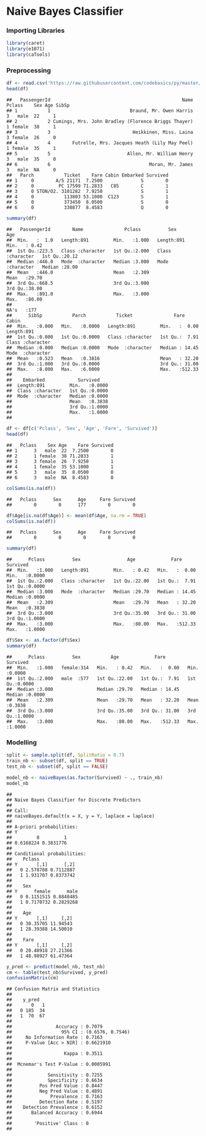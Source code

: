Naive Bayes Classifier
================

### Importing Libraries

``` r
library(caret)
library(e1071)
library(caTools)
```

### Preprocessing

``` r
df <- read.csv('https://raw.githubusercontent.com/codebasics/py/master/ML/14_naive_bayes/titanic.csv')
head(df)
```

    ##   PassengerId                                                Name Pclass    Sex Age SibSp
    ## 1           1                             Braund, Mr. Owen Harris      3   male  22     1
    ## 2           2 Cumings, Mrs. John Bradley (Florence Briggs Thayer)      1 female  38     1
    ## 3           3                              Heikkinen, Miss. Laina      3 female  26     0
    ## 4           4        Futrelle, Mrs. Jacques Heath (Lily May Peel)      1 female  35     1
    ## 5           5                            Allen, Mr. William Henry      3   male  35     0
    ## 6           6                                    Moran, Mr. James      3   male  NA     0
    ##   Parch           Ticket    Fare Cabin Embarked Survived
    ## 1     0        A/5 21171  7.2500              S        0
    ## 2     0         PC 17599 71.2833   C85        C        1
    ## 3     0 STON/O2. 3101282  7.9250              S        1
    ## 4     0           113803 53.1000  C123        S        1
    ## 5     0           373450  8.0500              S        0
    ## 6     0           330877  8.4583              Q        0

``` r
summary(df)
```

    ##   PassengerId        Name               Pclass          Sex                 Age       
    ##  Min.   :  1.0   Length:891         Min.   :1.000   Length:891         Min.   : 0.42  
    ##  1st Qu.:223.5   Class :character   1st Qu.:2.000   Class :character   1st Qu.:20.12  
    ##  Median :446.0   Mode  :character   Median :3.000   Mode  :character   Median :28.00  
    ##  Mean   :446.0                      Mean   :2.309                      Mean   :29.70  
    ##  3rd Qu.:668.5                      3rd Qu.:3.000                      3rd Qu.:38.00  
    ##  Max.   :891.0                      Max.   :3.000                      Max.   :80.00  
    ##                                                                        NA's   :177    
    ##      SibSp           Parch           Ticket               Fare           Cabin          
    ##  Min.   :0.000   Min.   :0.0000   Length:891         Min.   :  0.00   Length:891        
    ##  1st Qu.:0.000   1st Qu.:0.0000   Class :character   1st Qu.:  7.91   Class :character  
    ##  Median :0.000   Median :0.0000   Mode  :character   Median : 14.45   Mode  :character  
    ##  Mean   :0.523   Mean   :0.3816                      Mean   : 32.20                     
    ##  3rd Qu.:1.000   3rd Qu.:0.0000                      3rd Qu.: 31.00                     
    ##  Max.   :8.000   Max.   :6.0000                      Max.   :512.33                     
    ##                                                                                         
    ##    Embarked            Survived     
    ##  Length:891         Min.   :0.0000  
    ##  Class :character   1st Qu.:0.0000  
    ##  Mode  :character   Median :0.0000  
    ##                     Mean   :0.3838  
    ##                     3rd Qu.:1.0000  
    ##                     Max.   :1.0000  
    ## 

``` r
df <- df[c('Pclass', 'Sex', 'Age', 'Fare', 'Survived')]
head(df)
```

    ##   Pclass    Sex Age    Fare Survived
    ## 1      3   male  22  7.2500        0
    ## 2      1 female  38 71.2833        1
    ## 3      3 female  26  7.9250        1
    ## 4      1 female  35 53.1000        1
    ## 5      3   male  35  8.0500        0
    ## 6      3   male  NA  8.4583        0

``` r
colSums(is.na(df))
```

    ##   Pclass      Sex      Age     Fare Survived 
    ##        0        0      177        0        0

``` r
df$Age[is.na(df$Age)] <- mean(df$Age, na.rm = TRUE)
colSums(is.na(df))
```

    ##   Pclass      Sex      Age     Fare Survived 
    ##        0        0        0        0        0

``` r
summary(df)
```

    ##      Pclass          Sex                 Age             Fare           Survived     
    ##  Min.   :1.000   Length:891         Min.   : 0.42   Min.   :  0.00   Min.   :0.0000  
    ##  1st Qu.:2.000   Class :character   1st Qu.:22.00   1st Qu.:  7.91   1st Qu.:0.0000  
    ##  Median :3.000   Mode  :character   Median :29.70   Median : 14.45   Median :0.0000  
    ##  Mean   :2.309                      Mean   :29.70   Mean   : 32.20   Mean   :0.3838  
    ##  3rd Qu.:3.000                      3rd Qu.:35.00   3rd Qu.: 31.00   3rd Qu.:1.0000  
    ##  Max.   :3.000                      Max.   :80.00   Max.   :512.33   Max.   :1.0000

``` r
df$Sex <- as.factor(df$Sex)
summary(df)
```

    ##      Pclass          Sex           Age             Fare           Survived     
    ##  Min.   :1.000   female:314   Min.   : 0.42   Min.   :  0.00   Min.   :0.0000  
    ##  1st Qu.:2.000   male  :577   1st Qu.:22.00   1st Qu.:  7.91   1st Qu.:0.0000  
    ##  Median :3.000                Median :29.70   Median : 14.45   Median :0.0000  
    ##  Mean   :2.309                Mean   :29.70   Mean   : 32.20   Mean   :0.3838  
    ##  3rd Qu.:3.000                3rd Qu.:35.00   3rd Qu.: 31.00   3rd Qu.:1.0000  
    ##  Max.   :3.000                Max.   :80.00   Max.   :512.33   Max.   :1.0000

### Modelling

``` r
split <- sample.split(df, SplitRatio = 0.7)
train_nb <- subset(df, split == TRUE)
test_nb <- subset(df, split == FALSE)
```

``` r
model_nb <- naiveBayes(as.factor(Survived) ~ ., train_nb)
model_nb
```

    ## 
    ## Naive Bayes Classifier for Discrete Predictors
    ## 
    ## Call:
    ## naiveBayes.default(x = X, y = Y, laplace = laplace)
    ## 
    ## A-priori probabilities:
    ## Y
    ##         0         1 
    ## 0.6168224 0.3831776 
    ## 
    ## Conditional probabilities:
    ##    Pclass
    ## Y       [,1]      [,2]
    ##   0 2.578788 0.7112887
    ##   1 1.931707 0.8373742
    ## 
    ##    Sex
    ## Y      female      male
    ##   0 0.1151515 0.8848485
    ##   1 0.7170732 0.2829268
    ## 
    ##    Age
    ## Y       [,1]     [,2]
    ##   0 30.35705 11.94543
    ##   1 28.39388 14.50010
    ## 
    ##    Fare
    ## Y       [,1]     [,2]
    ##   0 20.48918 27.21366
    ##   1 48.98927 61.47364

``` r
y_pred <- predict(model_nb, test_nb)
cm <- table(test_nb$Survived, y_pred)
confusionMatrix(cm)
```

    ## Confusion Matrix and Statistics
    ## 
    ##    y_pred
    ##       0   1
    ##   0 185  34
    ##   1  70  67
    ##                                           
    ##                Accuracy : 0.7079          
    ##                  95% CI : (0.6576, 0.7546)
    ##     No Information Rate : 0.7163          
    ##     P-Value [Acc > NIR] : 0.6621910       
    ##                                           
    ##                   Kappa : 0.3511          
    ##                                           
    ##  Mcnemar's Test P-Value : 0.0005991       
    ##                                           
    ##             Sensitivity : 0.7255          
    ##             Specificity : 0.6634          
    ##          Pos Pred Value : 0.8447          
    ##          Neg Pred Value : 0.4891          
    ##              Prevalence : 0.7163          
    ##          Detection Rate : 0.5197          
    ##    Detection Prevalence : 0.6152          
    ##       Balanced Accuracy : 0.6944          
    ##                                           
    ##        'Positive' Class : 0               
    ## 
